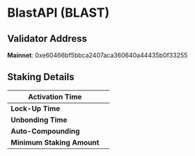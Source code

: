 # BlastAPI (BLAST)

## **Validator Address**

**Mainnet**: 0xe60466bf5bbca2407aca360640a44435b0f33255

## Staking Details

| **Activation Time**        |   |
| -------------------------- | - |
| **Lock-Up Time**           |   |
| **Unbonding Time**         |   |
| **Auto-Compounding**       |   |
| **Minimum Staking Amount** |   |

